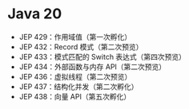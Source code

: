 # Java 20

- JEP 429：作用域值（第一次孵化）
- JEP 432：Record 模式（第二次预览）
- JEP 433：模式匹配的 Switch 表达式（第四次预览）
- JEP 434：外部函数与内存 API（第二次预览）
- JEP 436：虚拟线程（第二次预览）
- JEP 437：结构化并发（第二次孵化）
- JEP 438：向量 API（第五次孵化）